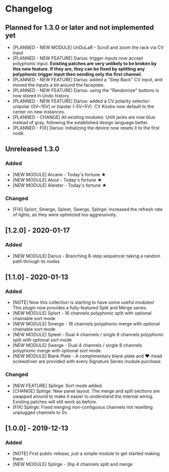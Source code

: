 Changelog
=========

## Planned for 1.3.0 or later and not implemented yet

- [PLANNED - NEW MODULE] UnDuLaR - Scroll and zoom the rack via CV input
- [PLANNED - NEW FEATURE] Darius: trigger inputs now accept polyphonic input. **Existing patches are very unlikely to be broken by this new feature. If they are, they can be fixed by splitting any polyphonic trigger input then sending only the first channel.**
- [PLANNED - NEW FEATURE] Darius: added a "Step Back" CV input, and moved the inputs a bit around the faceplate. 
- [PLANNED - NEW FEATURE] Darius: using the "Randomize" buttons is now stored in Undo history. 
- [PLANNED - NEW FEATURE] Darius: added a CV polarity selector: unipolar (0V~10V) or bipolar (-5V~5V). CV Knobs now default to the center on new instances. 
- [PLANNED - CHANGE] All existing modules: Unlit jacks are now blue instead of gray, following the established design language better.
- [PLANNED - FIX] Darius: Initializing the device now resets it to the first node.




## Unreleased 1.3.0

### Added

- [NEW MODULE] Arcane - Today's fortune ★
- [NEW MODULE] Atout - Today's fortune ★
- [NEW MODULE] Aleister - Today's fortune ★

### Changed

- [FIX] Splort, Smerge, Spleet, Swerge, Splirge: increased the refresh rate of lights, as they were optimized too aggressively.



## [1.2.0] - 2020-01-17

### Added

- [NEW MODULE] Darius - Branching 8-step sequencer taking a random path through its nodes



## [1.1.0] - 2020-01-13

### Added

- [NOTE] Now this collection is starting to have some useful modules! This plugin now provides a fully-featured Split and Merge series.
- [NEW MODULE] Splort - 16 channels polyphonic split with optional chainable sort mode
- [NEW MODULE] Smerge - 16 channels polyphonic merge with optional chainable sort mode
- [NEW MODULE] Spleet - Dual 4 channels / single 8 channels polyphonic split with optional sort mode
- [NEW MODULE] Swerge - Dual 4 channels / single 8 channels polyphonic merge with optional sort mode
- [NEW MODULE] Blank Plate - A complimentary blank plate and ♥-head screwdriver are provided with every Signature Series module purchase

### Changed

- [NEW FEATURE] Splirge: Sort mode added.
- [CHANGE] Splirge: New panel layout. The merge and split sections are swapped around to make it easier to understand the internal wiring. Existing patches will still work as before. 
- [FIX] Splirge: Fixed merging non-contiguous channels not resetting unplugged channels to 0v.



## [1.0.0] - 2019-12-13

### Added

- [NOTE] First public release, just a simple module to get started making them
- [NEW MODULE] Splirge - 3hp 4 channels split and merge